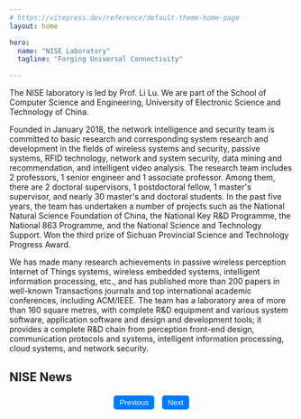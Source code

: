 ```yaml
---
# https://vitepress.dev/reference/default-theme-home-page
layout: home

hero:
  name: "NISE Laboratory"
  tagline: "Forging Universal Connectivity"

---
```

<style scoped>
.pagination {
  margin-top: 20px;
  text-align: center;
}

.pagination button {
  margin: 0 5px;
  padding: 5px 10px;
  border: none;
  background-color: #007bff;
  color: white;
  border-radius: 5px;
  cursor: pointer;
}

.pagination button:disabled {
  background-color: #ddd;
}
</style>

<script setup>
import { ref, computed } from 'vue'

  const images = [
    '/public/apple-touch-icon.png',
    '/public/favicon-96x96.png',
    '/public/apple-touch-icon.png'
  ]

// 定义新闻数据
const newsData = [
  { image: '/public/apple-touch-icon.png', title: 'Meet our Members: Giray Yağlıkçı discusses his PhD work, RowHammer and future plans', description: 'Interview with Giray discussing his PhD work and future plans.', link: '/news/1' },
  { image: '/public/apple-touch-icon.png', title: 'RowHammer paper wins the 2024 Jean-Claude Laprie Award', description: 'RowHammer paper awarded the 2024 Jean-Claude Laprie Award.', link: '/news/2' },
  { image: '/public/apple-touch-icon.png', title: 'Join us for Track 4 at the EFCL Summer School in June', description: 'Join us for Track 4 at the EFCL Summer School in June 2024.', link: '/news/3' },
  { image: '/public/apple-touch-icon.png', title: 'SAFARI Live Seminar: Jonas Juffinger, July 16 2024', description: 'Join us for an exciting seminar with Jonas Juffinger on July 16, 2024.', link: '/news/4' },
  { image: '/public/apple-touch-icon.png', title: 'Keynote talk at the Qualcomm Product Security Summit May 17, 2024', description: 'Giray discusses his research at the Qualcomm Summit.', link: '/news/5' },
  { image: '/public/apple-touch-icon.png', title: 'SAFARI-EFCL Seminar: Reetu Das, May 21 2024', description: 'Join the seminar on May 21 with Reetu Das.', link: '/news/6' },
  { image: '/public/apple-touch-icon.png', title: 'Abdullah Giray Yağlıkçı successfully defends his PhD', description: 'Congratulations to Abdullah Giray Yağlıkçı on his PhD defense.', link: '/news/7' },
  { image: '/public/apple-touch-icon.png', title: 'SAFARI Live Seminar: Konstantina Koliohgeorgi, January 29 2024', description: 'Join the seminar with Konstantina Koliohgeorgi on January 29.', link: '/news/8' },
  { image: '/public/apple-touch-icon.png', title: 'SAFARI Live Seminar: Abdullah Giray Yağlıkçı, January 17 2024', description: 'Join the seminar with Abdullah Giray Yağlıkçı on January 17.', link: '/news/9' },
  { image: '/public/apple-touch-icon.png', title: 'Meet our Members: Giray Yağlıkçı discusses his PhD work, RowHammer and future plans', description: 'Interview with Giray discussing his PhD work and future plans.', link: '/news/1' },
  { image: '/public/apple-touch-icon.png', title: 'RowHammer paper wins the 2024 Jean-Claude Laprie Award', description: 'RowHammer paper awarded the 2024 Jean-Claude Laprie Award.', link: '/news/2' },
  { image: '/public/apple-touch-icon.png', title: 'Join us for Track 4 at the EFCL Summer School in June', description: 'Join us for Track 4 at the EFCL Summer School in June 2024.', link: '/news/3' },
  { image: '/public/apple-touch-icon.png', title: 'SAFARI Live Seminar: Jonas Juffinger, July 16 2024', description: 'Join us for an exciting seminar with Jonas Juffinger on July 16, 2024.', link: '/news/4' },
  { image: '/public/apple-touch-icon.png', title: 'Keynote talk at the Qualcomm Product Security Summit May 17, 2024', description: 'Giray discusses his research at the Qualcomm Summit.', link: '/news/5' },
  { image: '/public/apple-touch-icon.png', title: 'SAFARI-EFCL Seminar: Reetu Das, May 21 2024', description: 'Join the seminar on May 21 with Reetu Das.', link: '/news/6' },
  { image: '/public/apple-touch-icon.png', title: 'Abdullah Giray Yağlıkçı successfully defends his PhD', description: 'Congratulations to Abdullah Giray Yağlıkçı on his PhD defense.', link: '/news/7' },
  { image: '/public/apple-touch-icon.png', title: 'SAFARI Live Seminar: Konstantina Koliohgeorgi, January 29 2024', description: 'Join the seminar with Konstantina Koliohgeorgi on January 29.', link: '/news/8' },
  { image: '/public/apple-touch-icon.png', title: 'SAFARI Live Seminar: Abdullah Giray Yağlıkçı, January 17 2024', description: 'Join the seminar with Abdullah Giray Yağlıkçı on January 17.', link: '/news/9' },
  { image: '/public/apple-touch-icon.png', title: 'RowHammer paper wins the 2024 Jean-Claude Laprie Award', description: 'RowHammer paper awarded the 2024 Jean-Claude Laprie Award.', link: '/news/2' },
  { image: '/public/apple-touch-icon.png', title: 'Join us for Track 4 at the EFCL Summer School in June', description: 'Join us for Track 4 at the EFCL Summer School in June 2024.', link: '/news/3' },
  { image: '/public/apple-touch-icon.png', title: 'SAFARI Live Seminar: Jonas Juffinger, July 16 2024', description: 'Join us for an exciting seminar with Jonas Juffinger on July 16, 2024.', link: '/news/4' },
  { image: '/public/apple-touch-icon.png', title: 'Keynote talk at the Qualcomm Product Security Summit May 17, 2024', description: 'Giray discusses his research at the Qualcomm Summit.', link: '/news/5' },
  { image: '/public/apple-touch-icon.png', title: 'SAFARI-EFCL Seminar: Reetu Das, May 21 2024', description: 'Join the seminar on May 21 with Reetu Das.', link: '/news/6' },
  { image: '/public/apple-touch-icon.png', title: 'Abdullah Giray Yağlıkçı successfully defends his PhD', description: 'Congratulations to Abdullah Giray Yağlıkçı on his PhD defense.', link: '/news/7' },
  { image: '/public/apple-touch-icon.png', title: 'SAFARI Live Seminar: Konstantina Koliohgeorgi, January 29 2024', description: 'Join the seminar with Konstantina Koliohgeorgi on January 29.', link: '/news/8' },
  { image: '/public/apple-touch-icon.png', title: 'SAFARI Live Seminar: Abdullah Giray Yağlıkçı, January 17 2024', description: 'Join the seminar with Abdullah Giray Yağlıkçı on January 17.', link: '/news/9' },
  
]

// 控制当前页码
const currentPage = ref(1)
const newsPerPage = 12

// 计算总页数
const totalPages = computed(() => Math.ceil(newsData.length / newsPerPage))

// 控制新闻分页
const visibleNews = computed(() => {
  const start = (currentPage.value - 1) * newsPerPage
  return newsData.slice(start, start + newsPerPage)
})

// 翻页控制
const nextPage = () => {
  if (currentPage.value < totalPages.value) currentPage.value++
}

const prevPage = () => {
  if (currentPage.value > 1) currentPage.value--
}
</script>

<Carousel :images="images" :interval="3000" />

The NISE laboratory is led by Prof. Li Lu. We are part of the School of Computer Science and Engineering, University of Electronic Science and Technology of China.

Founded in January 2018, the network intelligence and security team is committed to basic research and corresponding system research and development in the fields of wireless systems and security, passive systems, RFID technology, network and system security, data mining and recommendation, and intelligent video analysis. The research team includes 2 professors, 1 senior engineer and 1 associate professor. Among them, there are 2 doctoral supervisors, 1 postdoctoral fellow, 1 master's supervisor, and nearly 30 master's and doctoral students. In the past five years, the team has undertaken a number of projects such as the National Natural Science Foundation of China, the National Key R&D Programme, the National 863 Programme, and the National Science and Technology Support. Won the third prize of Sichuan Provincial Science and Technology Progress Award.

We has made many research achievements in passive wireless perception Internet of Things systems, wireless embedded systems, intelligent information processing, etc., and has published more than 200 papers in well-known Transactions journals and top international academic conferences, including ACM/IEEE. The team has a laboratory area of more than 160 square metres, with complete R&D equipment and various system software, application software and design and development tools; it provides a complete R&D chain from perception front-end design, communication protocols and systems, intelligent information processing, cloud systems, and network security.

## <a href="./pages/news" style="text-decoration: none;">NISE News</a>

<NewsList :newsData="visibleNews" :currentPage="currentPage" :newsPerPage="newsPerPage" />

<div class="pagination">
  <button @click="prevPage" :disabled="currentPage === 1">Previous</button>
  <button @click="nextPage" :disabled="currentPage === totalPages">Next</button>
</div>